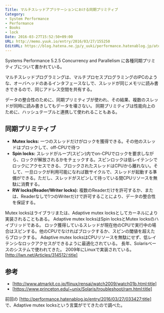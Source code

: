 ```yaml
---
Title: マルチスレッドアプリケーションにおける同期プリミティブ
Category:
- System Performance
- Performance
- Books
- lock
Date: 2016-03-27T15:52:50+09:00
URL: http://memo.yuuk.io/entry/2016/03/27/155250
EditURL: https://blog.hatena.ne.jp/y_uuki/performance.hatenablog.jp/atom/entry/10328537792368723347
---
```


Systems Performance 5.2.5 Concurrency and Parallelism に各種同期プリミティブについて書かれている。

マルチスレッドプログラミングは、マルチプロセスプログラミングのIPCのような、オーバヘッドのあるインタフェースなしで、スレッドが同じメモリに読み書きできるので、同じアドレス空間を共有する。

データの整合性のために、同期プリミティブが使われ、その結果、複数のスレッドが同時に読み書きしてもデータを壊さない。
同期プリミティブは性能向上のために、ハッシュテーブルと連携して使われることもある。

## 同期プリミティブ

- **Mutex locks:** 一つのスレッドだけがロックを獲得できる。その他のスレッドはブロックして、off-CPUで待つ
- **Spin locks:** スレッドがループ(スピン)内でon-CPUでロックを要求しながら、ロックが解放されるかをチェックする。スピンロックは低レイテンシでロックにアクセスできる、ブロックされたスレッドはCPUから離れない。そして、一旦ロックが利用可能になれば数サイクルで、スレッドが起動する準備ができる。ただし、スレッドがスピンして待っている間CPUリソースを無駄に消費する。
- **RW locks(Reader/Writer locks):** 複数のReaderだけを許可するか、または、Readerなしで1つのWriterだけで許可することにより、データの整合性を保証する。

Mutex locksはライブラリまたは、Adaptive mutex locksとしてカーネルにより実装されることもある。
Adaptive mutex locksはSpin locksとMutex locksのハイブリッドである。
ロック獲得しているスレッドが現在他のCPUで実行中の場合はスピンする。他のCPUでなければブロックするか、スピンの閾値を超えたらブロックする。
Adaptive mutex locksはCPUリソースを無駄にせず、低レイテンシなロックアクセスができるように最適化されている。
長年、Solarisベースのシステムで使われてきた。
2009年にLinuxで実装されている。[http://lwn.net/Articles/314512/:title]

## 参考

- [http://www.atmarkit.co.jp/flinux/rensai/watch2009/watch01b.html:title]
- [https://www.princeton.edu/~unix/Solaris/troubleshoot/ram.html:title]

前回の [http://performance.hatenablog.jp/entry/2016/03/27/033427:title] で、Adaptive mutex locksという言葉がでてきたので調べた。

